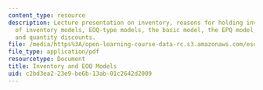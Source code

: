 ```yaml
---
content_type: resource
description: Lecture presentation on inventory, reasons for holding inventory, dimensions
  of inventory models, EOQ-type models, the basic model, the EPQ model, planned backorders,
  and quantity discounts.
file: /media/https%3A/open-learning-course-data-rc.s3.amazonaws.com/esd-273j-logistics-and-supply-chain-management-fall-2009/c2bd3ea223e9be6b13ab01c2642d2009_MITESD_273JF09_lec02.pdf
file_type: application/pdf
resourcetype: Document
title: Inventory and EOQ Models
uid: c2bd3ea2-23e9-be6b-13ab-01c2642d2009
---
```

